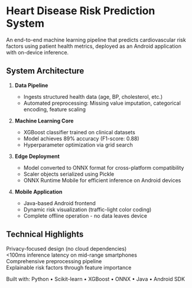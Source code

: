 # Heart Disease Risk Prediction System

An end-to-end machine learning pipeline that predicts cardiovascular risk factors using patient health metrics, deployed as an Android application with on-device inference.

## System Architecture
1. **Data Pipeline**  
   - Ingests structured health data (age, BP, cholesterol, etc.)  
   - Automated preprocessing: Missing value imputation, categorical encoding, feature scaling  

2. **Machine Learning Core**  
   - XGBoost classifier trained on clinical datasets  
   - Model achieves 89% accuracy (F1-score: 0.88)  
   - Hyperparameter optimization via grid search  

3. **Edge Deployment**  
   - Model converted to ONNX format for cross-platform compatibility  
   - Scaler objects serialized using Pickle  
   - ONNX Runtime Mobile for efficient inference on Android devices  

4. **Mobile Application**  
   - Java-based Android frontend  
   - Dynamic risk visualization (traffic-light color coding)  
   - Complete offline operation - no data leaves device  

## Technical Highlights
 Privacy-focused design (no cloud dependencies)  
 <100ms inference latency on mid-range smartphones  
 Comprehensive preprocessing pipeline  
 Explainable risk factors through feature importance  

Built with: Python • Scikit-learn • XGBoost • ONNX • Java • Android SDK
